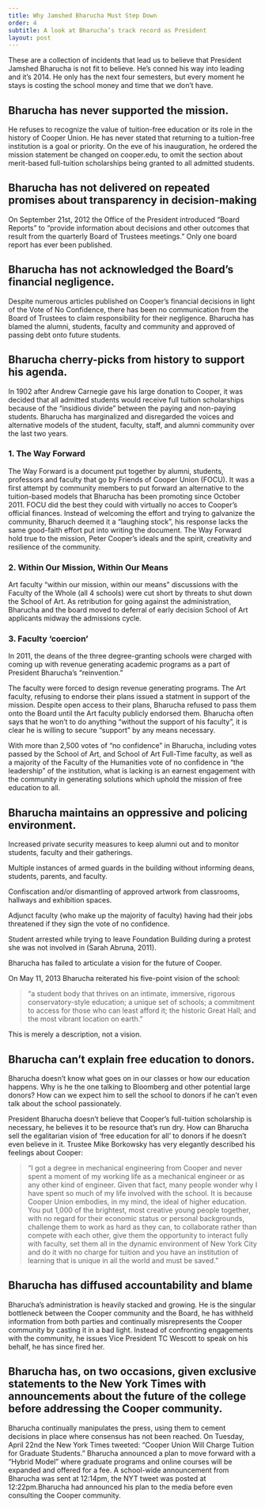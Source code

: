 ```yaml
---
title: Why Jamshed Bharucha Must Step Down
order: 4
subtitle: A look at Bharucha’s track record as President
layout: post
---
```


These are a collection of incidents that lead us to believe that President Jamshed Bharucha is not fit to believe. He’s conned his way into leading and it’s 2014. He only has the next four semesters, but every moment he stays is costing the school money and time that we don’t have.

## Bharucha has never supported the mission.

He refuses to recognize the value of tuition-free education or its role in the history of Cooper Union. He has never stated that returning to a tuition-free institution is a goal or priority. On the eve of his inauguration, he ordered the mission statement be changed on cooper.edu, to omit the section about merit-based full-tuition scholarships being granted to all admitted students.

## Bharucha has not delivered on repeated promises about transparency in decision-making

On September 21st, 2012 the Office of the President introduced “Board Reports” to “provide information about decisions and other outcomes that result from the quarterly Board of Trustees meetings.” Only one board report has ever been published.

## Bharucha has not acknowledged the Board’s financial negligence.

Despite numerous articles published on Cooper’s financial decisions in light of the Vote of No Confidence, there has been no communication from the Board of Trustees to claim responsibility for their negligence. Bharucha has blamed the alumni, students, faculty and community and approved of passing debt onto future students.

## Bharucha cherry-picks from history to support his agenda.

In 1902 after Andrew Carnegie gave his large donation to Cooper, it was decided that all admitted students would receive full tuition scholarships because of the “insidious divide” between the paying and non-paying students. 
Bharucha has marginalized and disregarded the voices and alternative models of the student, faculty, staff, and alumni community over the last two years.

### 1. The Way Forward

The Way Forward is a document put together by alumni, students, professors and faculty that go by Friends of Cooper Union (FOCU). It was a first attempt by community members to put forward an alternative to the tuition-based models that Bharucha has been promoting since October 2011. FOCU did the best they could with virtually no acces to Cooper’s official finances. Instead of welcoming the effort and trying to galvanize the community, Bharuch deemed it a “laughing stock”, his response lacks the same good-faith effort put into writing the document. The Way Forward hold true to the mission, Peter Cooper’s ideals and the spirit, creativity and resilience of the community.

### 2. Within Our Mission, Within Our Means

Art faculty “within our mission, within our means” discussions with the Faculty of the Whole (all 4 schools) were cut short by threats to shut down the School of Art. As retribution for going against the administration, Bharucha and the board moved to deferral of early decision School of Art applicants midway the admissions cycle.

### 3. Faculty ‘coercion’

In 2011, the deans of the three degree-granting schools were charged with coming up with revenue generating academic programs as a part of President Bharucha’s “reinvention.”

The faculty were forced to design revenue generating programs. The Art faculty, refusing to endorse their plans issued a statment in support of the mission. Despite open access to their plans, Bharucha refused to pass them onto the Board until the Art faculty publicly endorsed them. Bharucha often says that he won’t  to do anything “without the support of his faculty”, it is clear he is willing to secure “support” by any means necessary.
      
With more than 2,500 votes of “no confidence” in Bharucha, including votes passed by the School of Art, and School of Art Full-Time faculty, as well as a majority of the Faculty of the Humanities vote of no confidence in “the leadership” of the institution, what is lacking is an earnest engagement with the community in generating solutions which uphold the mission of free education to all.

## Bharucha maintains an oppressive and policing environment.

Increased private security measures to keep alumni out and to monitor students, faculty and their gatherings. 

Multiple instances of armed guards in the building without informing deans, students, parents, and faculty.

Confiscation and/or dismantling of approved artwork from classrooms, hallways and exhibition spaces.

Adjunct faculty (who make up the majority of faculty) having had their jobs threatened if they sign the vote of no confidence.

Student arrested while trying to leave Foundation Building during a protest she was not involved in (Sarah Abruna, 2011).

Bharucha has failed to articulate a vision for the future of Cooper.

On May 11, 2013 Bharucha reiterated his five-point vision of the school: 

> “a student body that thrives on an intimate, immersive, rigorous conservatory-style education; a unique set of schools; a commitment to access for those who can least afford it; the historic Great Hall; and the most vibrant location on earth.”

 This is merely a description, not a vision. 

## Bharucha can’t explain free education to donors.

Bharucha doesn’t know what goes on in our classes or how our education happens. Why is he the one talking to Bloomberg and other potential large donors? How can we expect him to sell the school to donors if he can’t even talk about the school passionately. 

President Bharucha doesn’t believe that Cooper’s full-tuition scholarship is necessary, he believes it to be resource that’s run dry. How can Bharucha sell the egalitarian vision of ‘free education for all’ to donors if he doesn’t even believe in it. Trustee Mike Borkowsky has very elegantly described his feelings about Cooper:

> “I got a degree in mechanical engineering from Cooper and never spent a moment of my working life as a mechanical engineer or as any other kind of engineer. Given that fact, many people wonder why I have spent so much of my life involved with the school. It is because Cooper Union embodies, in my mind, the ideal of higher education. You put 1,000 of the brightest, most creative young people together, with no regard for their economic status or personal backgrounds, challenge them to work as hard as they can, to collaborate rather than compete with each other, give them the opportunity to interact fully with faculty, set them all in the dynamic environment of New York City and do it with no charge for tuition and you have an institution of learning that is unique in all the world and must be saved.”

## Bharucha has diffused accountability and blame

Bharucha’s administration is heavily stacked and growing. He is the singular bottleneck between the Cooper community and the Board, he has withheld information from both parties and continually misrepresents the Cooper community by casting it in a bad light. Instead of confronting engagements with the community, he issues Vice President TC Wescott to speak on his behalf, he has since fired her. 

## Bharucha has, on two occasions, given exclusive statements to the New York Times with announcements about the future of the college before addressing the Cooper community. 

Bharucha continually manipulates the press, using them to cement decisions in place where consensus has not been reached. On Tuesday, April 22nd the New York Times tweeted: “Cooper Union Will Charge Tuition for Graduate Students.” Bharucha announced a plan to move forward with a “Hybrid Model” where graduate programs and online courses will be expanded and offered for a fee. A school-wide announcement from Bharucha was sent at 12:14pm, the NYT tweet was posted at 12:22pm.Bharucha had announced his plan to the media before even consulting the Cooper community.